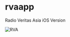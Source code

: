 # rvaapp
Radio Veritas Asia iOS Version

<img title="RVA" src="https://github.com/tsgin2/rvaapp/blob/master/rva_banner.png">
